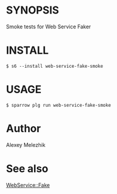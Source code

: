 # SYNOPSIS

Smoke tests for Web Service Faker

# INSTALL

    $ s6 --install web-service-fake-smoke

# USAGE

    $ sparrow plg run web-service-fake-smoke

# Author

Alexey Melezhik

# See also 

[WebService::Fake](https://metacpan.org/pod/WebService::Fake)
